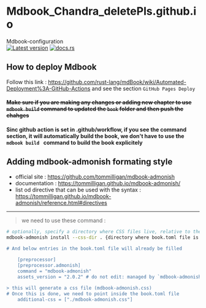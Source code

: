 # Mdbook_Chandra_deletePls.github.io
Mdbook-configuration    
[![Latest version](https://img.shields.io/crates/v/mdbook-admonish.svg)](https://crates.io/crates/mdbook-admonish)
[![docs.rs](https://img.shields.io/badge/docs-available-brightgreen)](https://tommilligan.github.io/mdbook-admonish/)

## How to deploy Mdbook 
Follow this link : https://github.com/rust-lang/mdBook/wiki/Automated-Deployment%3A-GitHub-Actions and see the section `GitHub Pages Deploy`

#### ~~Make sure if you are making any changes or adding new chapter to use `mdbook build` command to updated the `book` folder and then push the chahges~~

#### Sinc github action is set in .github/workflow, if you see the command section, it will automatically build the book, we don't have to use the `mdbook build ` command to build the book explicitely


## Adding mdbook-admonish formating style
* official site : https://github.com/tommilligan/mdbook-admonish    
* documentation : https://tommilligan.github.io/mdbook-admonish/    
* list od directive that can be used with the syntax : https://tommilligan.github.io/mdbook-admonish/reference.html#directives
---
> we need to use these command : 

```bash
# optionally, specify a directory where CSS files live, relative to the book root
mdbook-admonish install --css-dir . {directory where book.toml file is present, in place of . we can also specify folder 'asset/css }

# And below entries in the book.toml file will already be filled 
    
    [preprocessor]
    [preprocessor.admonish]
    command = "mdbook-admonish"
    assets_version = "2.0.2" # do not edit: managed by `mdbook-admonish install`

> this will generate a css file (mdbook-admonish.css)
# Once this is done, we need to point inside the book.toml file
    additional-css = ["./mdbook-admonish.css"]

```


